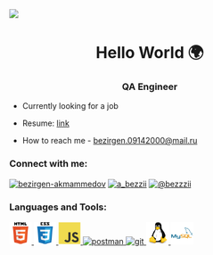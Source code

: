 <a href="https://www.codewars.com/users/Bezziboi">
<img src="https://www.codewars.com/users/Bezziboi/badges/small"/> 
</a>

<h1 align="center">Hello World 🌍</h1>
<h3 align="center">QA Engineer</h3>



- Currently looking for a job 

- Resume: <a href="https://drive.google.com/file/d/169_MRy9TXRFGFXvYdn_72p56npew3jQF/view?usp=sharing">
link
</a> 

- How to reach me - bezirgen.09142000@mail.ru


<h3 align="left">Connect with me:</h3>
<p align="left">
<a href="https://www.linkedin.com/in/bezirgen-akmammedov-a3bba1239" target="blank"><img align="center" src="https://raw.githubusercontent.com/rahuldkjain/github-profile-readme-generator/master/src/images/icons/Social/linked-in-alt.svg" alt="bezirgen-akmammedov" height="30" width="40" /></a>
<a href="https://instagram.com/a_bezzii" target="blank"><img align="center" src="https://raw.githubusercontent.com/rahuldkjain/github-profile-readme-generator/master/src/images/icons/Social/instagram.svg" alt="a_bezzii" height="30" width="40" /></a>
<a href="https://t.me/bezZzii" target="blank"><img align="center" src="https://img.icons8.com/color/96/000000/telegram-app--v4.png" alt="@bezzzii" height="40" width="40" /></a>


<h3 align="left">Languages and Tools:</h3>
<p align="left">
<a href="https://www.w3.org/html/" target="_blank" rel="noreferrer"> <img src="https://raw.githubusercontent.com/devicons/devicon/master/icons/html5/html5-original-wordmark.svg" alt="html5" width="40" height="40"/> 
</a>
<a href="https://www.w3schools.com/css/" target="_blank" rel="noreferrer">
<img src="https://raw.githubusercontent.com/devicons/devicon/master/icons/css3/css3-original-wordmark.svg" alt="css3" width="40" height="40"/> 
</a> 
</a> 
<a href="https://developer.mozilla.org/en-US/docs/Web/JavaScript" target="_blank" rel="noreferrer"> 
<img src="https://raw.githubusercontent.com/devicons/devicon/master/icons/javascript/javascript-original.svg" alt="javascript" width="40" height="40"/> 
</a>
<a href="https://postman.com" target="_blank" rel="noreferrer"> <img src="https://www.vectorlogo.zone/logos/getpostman/getpostman-icon.svg" alt="postman" width="40" height="40"/> 
</a>
<a href="https://git-scm.com/" target="_blank" rel="noreferrer"> <img src="https://www.vectorlogo.zone/logos/git-scm/git-scm-icon.svg" alt="git" width="40" height="40"/>
<a href="https://www.linux.org/" target="_blank" rel="noreferrer"> <img src="https://raw.githubusercontent.com/devicons/devicon/master/icons/linux/linux-original.svg" alt="linux" width="40" height="40"/> 
</a>
<a href="https://www.mysql.com/" target="_blank" rel="noreferrer">
<img src="https://raw.githubusercontent.com/devicons/devicon/master/icons/mysql/mysql-original-wordmark.svg" alt="mysql" width="40" height="40"/>
</a> 
</p>
